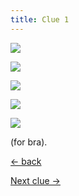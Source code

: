 ```yaml
---
title: Clue 1
---
```


<div class="gallery">

  ![](/images/miss.jpg)

  ![](/images/teas.jpg)

  ![](/images/s.png)

  ![](/images/cape.webp)

  ![](/images/room.jpg)
</div>

(for bra).

<div class="page-navigation">

  [← back](/)


  [Next clue →](/2)

</div>
